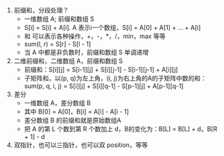 1.  前缀和，分段处理？      
    + 一维数组 A; 前缀和数组 S      
    + S[i] = S[i] + A[i].  A 表示i一个数组，S[i] = A[0] + A[1] + ... + A[i]       
    + 和 可以表示各种操作，+，-，*，/，min，max 等等      
    + sum(l, r) = S[r] - S[l - 1]       
    + 当 A 中都是非负数时，前缀和数组 S 单调递增
2.  二维前缀和，二维数组 A，前缀和数组 S
    + 前缀和：S\[i\]\[j\] = S\[i-1\]\[j\] + S\[i\]\[j-1\] - S\[i-1\]\[j-1\] + A\[i\]\[j\]       
    + 子矩阵和，以(p, q)为左上角，(i, j)为右上角的A的子矩阵中数的和：     
      sum(p, q, i, j) = S\[i\]\[j\] + S\[i\]\[q-1\] - S\[p-1\]\[j\] + A\[p-1\]\[q-1\]       
3.  差分      
    + 一维数组 A，差分数组 B      
    + 其中 B[0] = A[0]，B[i] = A[i] - A[i - 1]           
    + 差分数组 B 的前缀和就是原始数组A      
    + 把 A 的第 L 个数到第 R 个数加上 d，B的变化为：B[L] = B[L] + d，B[R + 1] - d         
4.  双指针，也可以三指针，也可以双 position，等等     
